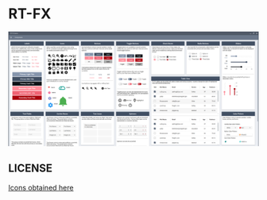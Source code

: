 # RT-FX

![Desktop Application Sample](/img/sample1.png)

## LICENSE
[Icons obtained here](https://github.com/Templarian/MaterialDesign) 